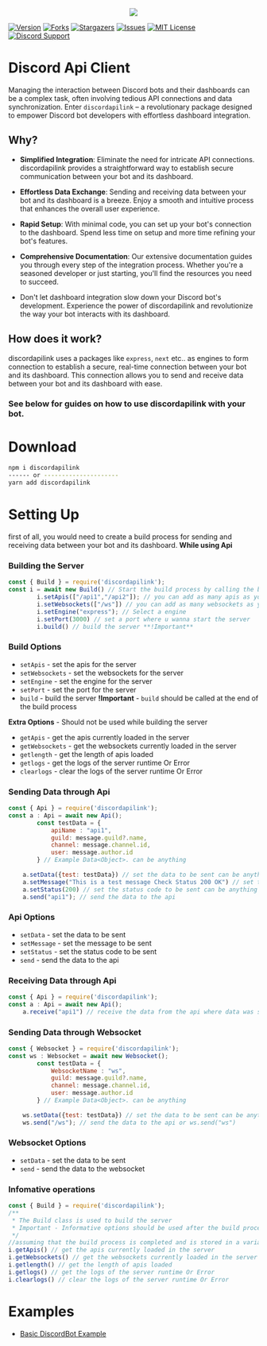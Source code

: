 <center><img src="https://capsule-render.vercel.app/api?type=waving&color=gradient&height=200&section=header&text=discordapilink&fontSize=70&fontAlignY=35&animation=twinkling&fontColor=gradient" /></center>

[![Version][version-github-shield]](version-url)
[![Forks][forks-github-shield]](https://github.com/vishal889/discordapilink/network/members)
[![Stargazers][stars-github-shield]](https://github.com/vishal889/discordapilink/stargazers)
[![Issues][issues-github-shield]](https://github.com/vishal889/discordapilink/issues)
[![MIT License][license-github-shield]](https://github.com/vishal889/discordapilink/blob/master/LICENSE)
[![Discord Support](https://discordapp.com/api/guilds/936226552256036926/widget.png?style=shield)](SupportServer)


[chat-discord=shield]: https://img.shields.io/discord/936226552256036926?style=for-the-badge
[version-github-shield]: https://img.shields.io/github/package-json/v/vishal889/discordapilink?style=for-the-badge
[forks-github-shield]: https://img.shields.io/github/forks/vishal889/discordapilink?style=for-the-badge
[stars-github-shield]: https://img.shields.io/github/stars/vishal889/discordapilink?style=for-the-badge
[issues-github-shield]: https://img.shields.io/github/issues/vishal889/discordapilink?style=for-the-badge
[license-github-shield]: https://img.shields.io/github/license/vishal889/discordapilink?style=for-the-badge



# Discord Api Client 
Managing the interaction between Discord bots and their dashboards can be a complex task, often involving tedious API connections and data synchronization. Enter `discordapilink` – a revolutionary package designed to empower Discord bot developers with effortless dashboard integration.

## Why? 

- **Simplified Integration**: Eliminate the need for intricate API connections. discordapilink provides a straightforward way to establish secure communication between your bot and its dashboard.

- **Effortless Data Exchange**: Sending and receiving data between your bot and its dashboard is a breeze. Enjoy a smooth and intuitive process that enhances the overall user experience.

- **Rapid Setup**: With minimal code, you can set up your bot's connection to the dashboard. Spend less time on setup and more time refining your bot's features.

- **Comprehensive Documentation**: Our extensive documentation guides you through every step of the integration process. Whether you're a seasoned developer or just starting, you'll find the resources you need to succeed.

- Don't let dashboard integration slow down your Discord bot's development. Experience the power of discordapilink and revolutionize the way your bot interacts with its dashboard.

## How does it work?
discordapilink uses a packages like `express`, `next` etc.. as engines to form connection to establish a secure, real-time connection between your bot and its dashboard. This connection allows you to send and receive data between your bot and its dashboard with ease.

### See below for guides on how to use discordapilink with your bot.

# Download
```bash
npm i discordapilink
------ or ---------------------
yarn add discordapilink
```

# Setting Up
first of all, you would need to create a build process for sending and receiving data between your bot and its dashboard. **While using Api**

### Building the Server
```js
const { Build } = require('discordapilink');
const i = await new Build() // Start the build process by calling the build class and store it for later use
        i.setApis(["/api1","/api2"]); // you can add as many apis as you want 
        i.setWebsockets(["/ws"]) // you can add as many websockets as you want
        i.setEngine("express"); // Select a engine
        i.setPort(3000) // set a port where u wanna start the server
        i.build() // build the server **!Important** 
```
### Build Options
- `setApis` - set the apis for the server
- `setWebsockets` - set the websockets for the server 
- `setEngine` - set the engine for the server
- `setPort` - set the port for the server
- `build` - build the server
**!Important** - `build` should be called at the end of the build process

**Extra Options** - Should not be used while building the server
- `getApis` - get the apis currently loaded in the server 
- `getWebsockets` - get the websockets currently loaded in the server
- `getlength` - get the length of apis loaded 
- `getlogs` - get the logs of the server runtime Or Error 
- `clearlogs` - clear the logs of the server runtime Or Error

### Sending Data through Api
```js
const { Api } = require('discordapilink');
const a : Api = await new Api();
        const testData = {
            apiName : "api1",
            guild: message.guild?.name,
            channel: message.channel.id,
            user: message.author.id
        } // Example Data<Object>. can be anything
        
    a.setData({test: testData}) // set the data to be sent can be anything
    a.setMessage("This is a test message Check Status 200 OK") // set the message to be sent can be anything
    a.setStatus(200) // set the status code to be sent can be anything but sucess codes are recommended
    a.send("api1"); // send the data to the api
```
### Api Options
- `setData` - set the data to be sent
- `setMessage` - set the message to be sent
- `setStatus` - set the status code to be sent
- `send` - send the data to the api

### Receiving Data through Api
```js
const { Api } = require('discordapilink');
const a : Api = await new Api();
    a.receive("api1") // receive the data from the api where data was sent
```
### Sending Data through Websocket
```js
const { Websocket } = require('discordapilink');
const ws : Websocket = await new Websocket();
        const testData = {
            WebsocketName : "ws",
            guild: message.guild?.name,
            channel: message.channel.id,
            user: message.author.id
        } // Example Data<Object>. can be anything
        
    ws.setData({test: testData}) // set the data to be sent can be anything
    ws.send("/ws"); // send the data to the api or ws.send("ws")
```
### Websocket Options
- `setData` - set the data to be sent
- `send` - send the data to the websocket

### Infomative operations
```js
const { Build } = require('discordapilink');
/**
 * The Build class is used to build the server 
 * Important - Informative options should be used after the build process is completed
 */
//assuming that the build process is completed and is stored in a variable called i
i.getApis() // get the apis currently loaded in the server
i.getWebsockets() // get the websockets currently loaded in the server
i.getlength() // get the length of apis loaded
i.getlogs() // get the logs of the server runtime Or Error
i.clearlogs() // clear the logs of the server runtime Or Error
```

# Examples
- [Basic DiscordBot Example](https://github.com/vishal889/discordapilink/blob/main/Examples/discordbot.js)
